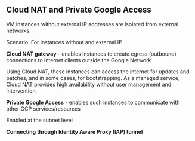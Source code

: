 ## Cloud NAT and Private Google Access

VM instances without external IP addresses are isolated from external networks.

Scenario: For instances without and external IP

**Cloud NAT gateway** - enables instances to create egress (outbound) connections to internet clients outside the Google Network

Using Cloud NAT, these instances can access the internet for updates and patches, and in some cases, for bootstrapping. As a managed service, Cloud NAT provides high availability without user management and intervention.

**Private Google Access** - enables such instances to communicate with other GCP services/resources 

Enabled at the subnet level

**Connecting through Identity Aware Proxy (IAP) tunnel**

